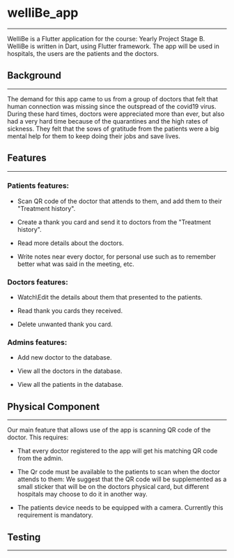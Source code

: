 # welliBe_app
---

WelliBe is a Flutter application for the course: Yearly Project Stage B.
WelliBe is written in Dart, using Flutter framework.
The app will be used in hospitals, the users are the patients and the doctors.

## Background
---

The demand for this app came to us from a group of doctors that felt that human connection was missing since the outspread of the covid19 virus.
During these hard times, doctors were appreciated more than ever, but also had a very hard time because of the quarantines and the high rates of sickness.
They felt that the sows of gratitude from the patients were a big mental help for them to keep doing their jobs and save lives.

## Features
---

### Patients features:
* Scan QR code of the doctor that attends to them, and add them to their "Treatment history".

* Create a thank you card and send it to doctors from the "Treatment history".

* Read more details about the doctors.

* Write notes near every doctor, for personal use such as to remember better what was said in the meeting, etc.

### Doctors features:
* Watch\Edit the details about them that presented to the patients.

* Read thank you cards they received.

* Delete unwanted thank you card.

### Admins features:
* Add new doctor to the database.

* View all the doctors in the database.

* View all the patients in the database.

## Physical Component
---
Our main feature that allows use of the app is scanning QR code of the doctor.
This requires:
* That every doctor registered to the app will get his matching QR code from the admin.
* The Qr code must be available to the patients to scan when the doctor attends to them:
  We suggest that the QR code will be supplemented as a small sticker that will be on the doctors physical card,
  but different hospitals may choose to do it in another way.
  
* The patients device needs to be equipped with a camera.
  Currently this requirement is mandatory.

## Testing
---

